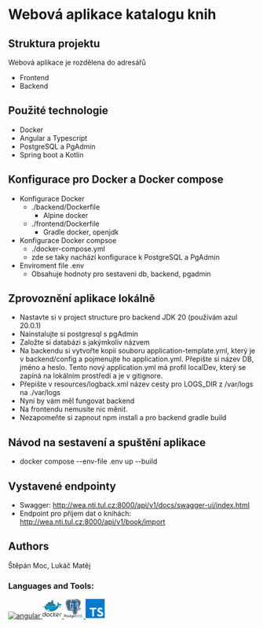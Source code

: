 # Webová aplikace katalogu knih

## Struktura projektu
Webová aplikace je rozdělena do adresářů
- Frontend
- Backend

## Použité technologie
- Docker
- Angular a Typescript
- PostgreSQL a PgAdmin
- Spring boot a Kotlin

## Konfigurace pro Docker a Docker compose
- Konfigurace Docker
  - ./backend/Dockerfile
    - Alpine docker
  - ./frontend/Dockerfile
    - Gradle docker, openjdk
- Konfigurace Docker compsoe
  - ./docker-compose.yml 
  - zde se taky nachází konfigurace k PostgreSQL a PgAdmin
- Enviroment file .env
  - Obsahuje hodnoty pro sestaveni db, backend, pgadmin

## Zprovoznění aplikace lokálně
- Nastavte si v project structure pro backend JDK 20 (používám azul 20.0.1)
- Nainstalujte si postgresql s pgAdmin
- Založte si databázi s jakýmkoliv názvem
- Na backendu si vytvořte kopii souboru application-template.yml, který je v backend/config a pojmenujte ho application.yml. Přepište si název DB, jméno a heslo. Tento nový application.yml má profil localDev, který se zapíná na lokálním prostředí a je v gitignore.
- Přepište v resources/logback.xml název cesty pro LOGS_DIR z /var/logs na ./var/logs
- Nyní by vám měl fungovat backend
- Na frontendu nemusíte nic měnit.
- Nezapomeňte si zapnout npm install a pro backend gradle build


## Návod na sestavení a spuštění aplikace
  - docker compose --env-file .env up --build

## Vystavené endpointy
- Swagger: http://wea.nti.tul.cz:8000/api/v1/docs/swagger-ui/index.html
- Endpoint pro příjem dat o knihách: http://wea.nti.tul.cz:8000/api/v1/book/import

## Authors
Štěpán Moc, Lukáč Matěj

<h3 align="left">Languages and Tools:</h3>
<p> <a href="https://angular.io" target="_blank" rel="noreferrer"> <img src="https://angular.io/assets/images/logos/angular/angular.svg" alt="angular" width="40" height="40"/> </a> <a href="https://www.docker.com/" target="_blank" rel="noreferrer"> <img src="https://raw.githubusercontent.com/devicons/devicon/master/icons/docker/docker-original-wordmark.svg" alt="docker" width="40" height="40"/> </a> <a href="https://www.postgresql.org" target="_blank" rel="noreferrer"> <img src="https://raw.githubusercontent.com/devicons/devicon/master/icons/postgresql/postgresql-original-wordmark.svg" alt="postgresql" width="40" height="40"/> </a> <a href="https://www.typescriptlang.org/" target="_blank" rel="noreferrer"> <img src="https://raw.githubusercontent.com/devicons/devicon/master/icons/typescript/typescript-original.svg" alt="typescript" width="40" height="40"/> </a> </p>
